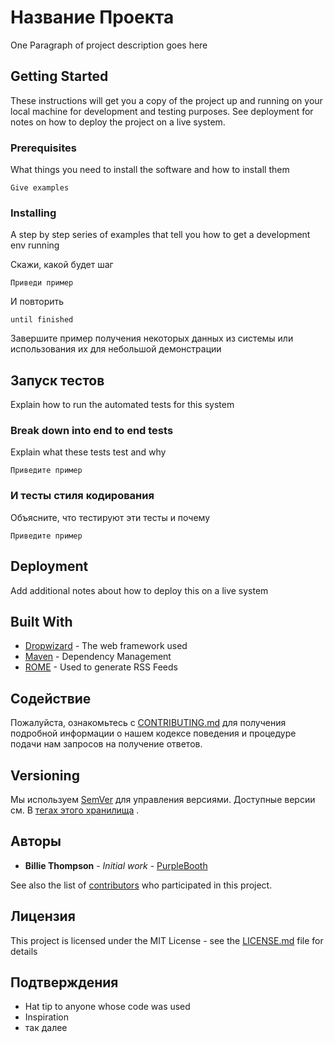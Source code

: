 # Название Проекта

One Paragraph of project description goes here

## Getting Started

These instructions will get you a copy of the project up and running on your local machine for development and testing purposes. See deployment for notes on how to deploy the project on a live system.

### Prerequisites

What things you need to install the software and how to install them

```
Give examples
```

### Installing

A step by step series of examples that tell you how to get a development env running

Скажи, какой будет шаг

```
Приведи пример
```

И повторить

```
until finished
```

Завершите пример получения некоторых данных из системы или использования их для небольшой демонстрации

## Запуск тестов

Explain how to run the automated tests for this system

### Break down into end to end tests

Explain what these tests test and why

```
Приведите пример
```

### И тесты стиля кодирования

Объясните, что тестируют эти тесты и почему

```
Приведите пример
```

## Deployment

Add additional notes about how to deploy this on a live system

## Built With

- [Dropwizard](http://www.dropwizard.io/1.0.2/docs/) - The web framework used
- [Maven](https://maven.apache.org/) - Dependency Management
- [ROME](https://rometools.github.io/rome/) - Used to generate RSS Feeds

## Содействие

Пожалуйста, ознакомьтесь с [CONTRIBUTING.md](https://gist.github.com/PurpleBooth/b24679402957c63ec426) для получения подробной информации о нашем кодексе поведения и процедуре подачи нам запросов на получение ответов.

## Versioning

Мы используем [SemVer](http://semver.org/) для управления версиями. Доступные версии см. В [тегах этого хранилища](https://github.com/your/project/tags) .

## Авторы

- **Billie Thompson** - *Initial work* - [PurpleBooth](https://github.com/PurpleBooth)

See also the list of [contributors](https://github.com/your/project/contributors) who participated in this project.

## Лицензия

This project is licensed under the MIT License - see the [LICENSE.md](LICENSE.md) file for details

## Подтверждения

- Hat tip to anyone whose code was used
- Inspiration
- так далее
